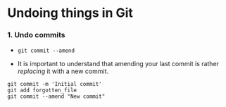 # Undoing things in Git

### 1. Undo commits

- `git commit --amend`

- It is important to understand that amending your last commit is rather *replacing* it with a new commit.

```git
git commit -m 'Initial commit'
git add forgotten_file
git commit --amend "New commit"
```
